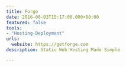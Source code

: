 ```yaml
---
title: Forge
date: 2016-08-03T15:17:00.000+00:00
featured: false
tools:
- "Hosting-Deployment"
urls:
  website: https://getforge.com
description: Static Web Hosting Made Simple

---
```

